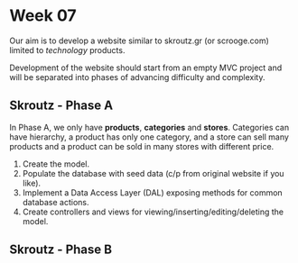# Week 07
Our aim is to develop a website similar to skroutz.gr (or scrooge.com) limited to *technology* products.

Development of the website should start from an empty MVC project and will be separated into phases of advancing difficulty and complexity.

## Skroutz - Phase A
In Phase A, we only have **products**, **categories** and **stores**. Categories can have hierarchy, a product has only one category, and a store can sell many products and a product can be sold in many stores with different price.
1. Create the model.
2. Populate the database with seed data (c/p from original website if you like).
3. Implement a Data Access Layer (DAL) exposing methods for common database actions.
3. Create controllers and views for viewing/inserting/editing/deleting the model.

## Skroutz - Phase B
